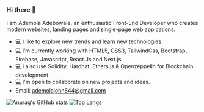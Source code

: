 ### Hi there 👋

I am Ademola Adebowale, an enthusiastic Front-End Developer who creates modern websites, landing pages and single-page web appications.

- 💻 I like to explore new trends and learn new technologies
- 💻 I’m currently working with HTML5, CSS3, TailwindCss, Bootstrap, Firebase, Javascript, React.Js and Next.js
- 💻 I also use Solidity, Hardhat, Ethers.js & Openzeppelin for Blockchain development.
- 💻 I'm open to collaborate on new projects and ideas.
- Email: ademolajohn844@gmail.com






![Anurag's GitHub stats](https://github-readme-stats.vercel.app/api?username=ghost-xdd&show_icons=true&theme=cobalt)
[![Top Langs](https://github-readme-stats.vercel.app/api/top-langs/?username=ghost-xdd&layout=compact)](https://github.com/anuraghazra/github-readme-stats)

<!--
**Ghost-xDD/Ghost-xDD** is a ✨ _special_ ✨ repository because its `README.md` (this file) appears on your GitHub profile.

Here are some ideas to get you started:

- 🔭 I’m currently working on ...
- 🌱 I’m currently learning ...
- 👯 I’m looking to collaborate on ...
- 🤔 I’m looking for help with ...
- 💬 Ask me about ...
- 📫 How to reach me: ...
- 😄 Pronouns: ...
- ⚡ Fun fact: ...
-->
